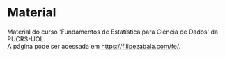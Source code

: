 # Material
Material do curso 'Fundamentos de Estatística para Ciência de Dados' da PUCRS-UOL.  
A página pode ser acessada em https://filipezabala.com/fe/.

